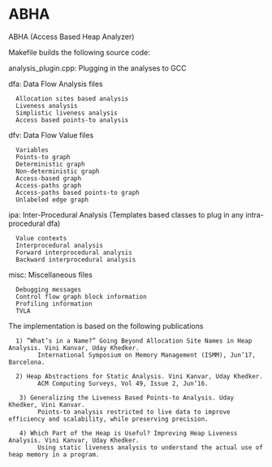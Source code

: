 # ABHA
ABHA (Access Based Heap Analyzer)

Makefile builds the following source code:

analysis_plugin.cpp: Plugging in the analyses to GCC

dfa: Data Flow Analysis files 

      Allocation sites based analysis
      Liveness analysis
      Simplistic liveness analysis
      Access based points-to analysis
      
dfv: Data Flow Value files

      Variables
      Points-to graph
      Deterministic graph
      Non-deterministic graph
      Access-based graph
      Access-paths graph
      Access-paths based points-to graph
      Unlabeled edge graph
      
 ipa: Inter-Procedural Analysis 
 (Templates based classes to plug in any intra-procedural dfa)
      
      Value contexts
      Interprocedural analysis
      Forward interprocedural analysis
      Backward interprocedural analysis
      
 misc: Miscellaneous files
 
      Debugging messages
      Control flow graph block information
      Profiling information
      TVLA
 
The implementation is based on the following publications

      1) ”What’s in a Name?” Going Beyond Allocation Site Names in Heap Analysis. Vini Kanvar, Uday Khedker.
            International Symposium on Memory Management (ISMM), Jun’17, Barcelona.

      2) Heap Abstractions for Static Analysis. Vini Kanvar, Uday Khedker.
            ACM Computing Surveys, Vol 49, Issue 2, Jun’16.
       
       3) Generalizing the Liveness Based Points-to Analysis. Uday Khedker, Vini Kanvar.
            Points-to analysis restricted to live data to improve efficiency and scalability, while preserving precision.
      
       4) Which Part of the Heap is Useful? Improving Heap Liveness Analysis. Vini Kanvar, Uday Khedker.
            Using static liveness analysis to understand the actual use of heap memory in a program.
